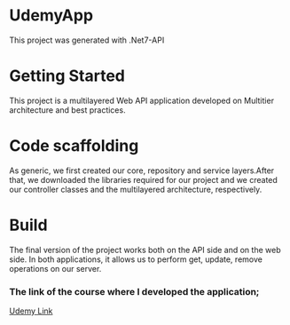 # UdemyApp
This project was generated with .Net7-API

# Getting Started

This project is a multilayered Web API application developed on Multitier architecture and best practices.

# Code scaffolding

As generic, we first created our core, repository and service layers.After that, we downloaded the libraries required for our project and we created our controller classes and the multilayered architecture, respectively.

# Build
The final version of the project works both on the API side and on the web side. In both applications, it allows us to perform get, update, remove operations on our server.



### The link of the course where I developed the application;
[Udemy Link](https://www.udemy.com/course/asp-net-core-api-web-cok-katmanli-mimari-api-best-practices/)
